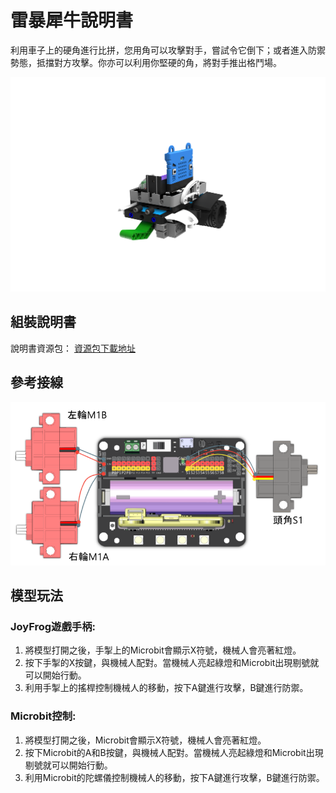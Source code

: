 # 雷暴犀牛說明書

利用車子上的硬角進行比拼，您用角可以攻擊對手，嘗試令它倒下；或者進入防禦勢態，抵擋對方攻擊。你亦可以利用你堅硬的角，將對手推出格鬥場。

![](images/rhino.png)

## 組裝說明書

說明書資源包： [資源包下載地址](https://bit.ly/Powerbrick10in1BuildingGuide)

## 參考接線

![](images/rhino_wire.png)

## 模型玩法

### JoyFrog遊戲手柄:

1. 將模型打開之後，手掣上的Microbit會顯示X符號，機械人會亮著紅燈。
2. 按下手掣的X按鍵，與機械人配對。當機械人亮起綠燈和Microbit出現剔號就可以開始行動。
3. 利用手掣上的搖桿控制機械人的移動，按下A鍵進行攻擊，B鍵進行防禦。

### Microbit控制:

1. 將模型打開之後，Microbit會顯示X符號，機械人會亮著紅燈。
2. 按下Microbit的A和B按鍵，與機械人配對。當機械人亮起綠燈和Microbit出現剔號就可以開始行動。
3. 利用Microbit的陀螺儀控制機械人的移動，按下A鍵進行攻擊，B鍵進行防禦。